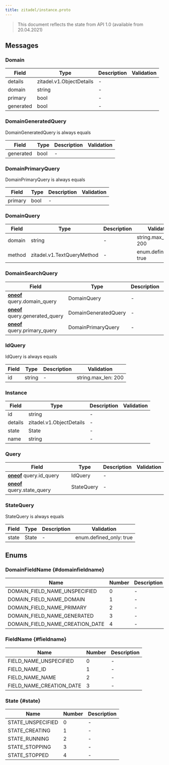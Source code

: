 ```yaml
---
title: zitadel/instance.proto
---
```

> This document reflects the state from API 1.0 (available from 20.04.2021)




## Messages


### Domain



| Field | Type | Description | Validation |
| ----- | ---- | ----------- | ----------- |
| details |  zitadel.v1.ObjectDetails | - |  |
| domain |  string | - |  |
| primary |  bool | - |  |
| generated |  bool | - |  |




### DomainGeneratedQuery
DomainGeneratedQuery is always equals


| Field | Type | Description | Validation |
| ----- | ---- | ----------- | ----------- |
| generated |  bool | - |  |




### DomainPrimaryQuery
DomainPrimaryQuery is always equals


| Field | Type | Description | Validation |
| ----- | ---- | ----------- | ----------- |
| primary |  bool | - |  |




### DomainQuery



| Field | Type | Description | Validation |
| ----- | ---- | ----------- | ----------- |
| domain |  string | - | string.max_len: 200<br />  |
| method |  zitadel.v1.TextQueryMethod | - | enum.defined_only: true<br />  |




### DomainSearchQuery



| Field | Type | Description | Validation |
| ----- | ---- | ----------- | ----------- |
| [**oneof**](https://developers.google.com/protocol-buffers/docs/proto3#oneof) query.domain_query |  DomainQuery | - |  |
| [**oneof**](https://developers.google.com/protocol-buffers/docs/proto3#oneof) query.generated_query |  DomainGeneratedQuery | - |  |
| [**oneof**](https://developers.google.com/protocol-buffers/docs/proto3#oneof) query.primary_query |  DomainPrimaryQuery | - |  |




### IdQuery
IdQuery is always equals


| Field | Type | Description | Validation |
| ----- | ---- | ----------- | ----------- |
| id |  string | - | string.max_len: 200<br />  |




### Instance



| Field | Type | Description | Validation |
| ----- | ---- | ----------- | ----------- |
| id |  string | - |  |
| details |  zitadel.v1.ObjectDetails | - |  |
| state |  State | - |  |
| name |  string | - |  |




### Query



| Field | Type | Description | Validation |
| ----- | ---- | ----------- | ----------- |
| [**oneof**](https://developers.google.com/protocol-buffers/docs/proto3#oneof) query.id_query |  IdQuery | - |  |
| [**oneof**](https://developers.google.com/protocol-buffers/docs/proto3#oneof) query.state_query |  StateQuery | - |  |




### StateQuery
StateQuery is always equals


| Field | Type | Description | Validation |
| ----- | ---- | ----------- | ----------- |
| state |  State | - | enum.defined_only: true<br />  |






## Enums


### DomainFieldName {#domainfieldname}


| Name | Number | Description |
| ---- | ------ | ----------- |
| DOMAIN_FIELD_NAME_UNSPECIFIED | 0 | - |
| DOMAIN_FIELD_NAME_DOMAIN | 1 | - |
| DOMAIN_FIELD_NAME_PRIMARY | 2 | - |
| DOMAIN_FIELD_NAME_GENERATED | 3 | - |
| DOMAIN_FIELD_NAME_CREATION_DATE | 4 | - |




### FieldName {#fieldname}


| Name | Number | Description |
| ---- | ------ | ----------- |
| FIELD_NAME_UNSPECIFIED | 0 | - |
| FIELD_NAME_ID | 1 | - |
| FIELD_NAME_NAME | 2 | - |
| FIELD_NAME_CREATION_DATE | 3 | - |




### State {#state}


| Name | Number | Description |
| ---- | ------ | ----------- |
| STATE_UNSPECIFIED | 0 | - |
| STATE_CREATING | 1 | - |
| STATE_RUNNING | 2 | - |
| STATE_STOPPING | 3 | - |
| STATE_STOPPED | 4 | - |




